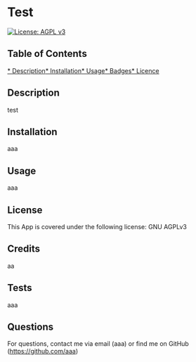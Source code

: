 
  # Test
  [![License: AGPL v3](https://img.shields.io/badge/License-AGPL_v3-blue.svg)](https://www.gnu.org/licenses/agpl-3.0)
  
  ## Table of Contents
  [* Description](#Description)[* Installation](#Installation)[* Usage](#Usage)[* Badges](#Badges)[* Licence](#Licence)

  ## Description
  test

  ## Installation
  aaa

  ## Usage
  aaa
  
  ## License
  This App is covered under the following license: GNU AGPLv3

  ## Credits
  aa
  
  ## Tests
  aaa

  ## Questions
  For questions, contact me via email (aaa) or find me on GitHub (https://github.com/aaa)
  